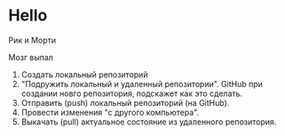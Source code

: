 # Hello

Рик и Морти

Мозг выпал

1. Создать локальный репозиторий
2. "Подружить локальный и удаленный репозитории". GitHub при создании новго репозитория, подскажет как это сделать.
3. Отправить (push) локальный репозиторий (на GitHub).
4. Провести изменения "с другого компьютера".
5. Выкачать (pull) актуальное состояние из удаленного репозитория.
